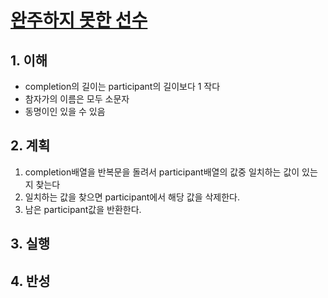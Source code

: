 # [완주하지 못한 선수](https://programmers.co.kr/learn/courses/30/lessons/42576?language=javascript)

## 1. 이해

- completion의 길이는 participant의 길이보다 1 작다
- 참자가의 이름은 모두 소문자
- 동명이인 있을 수 있음

## 2. 계획

1. completion배열을 반복문을 돌려서 participant배열의 값중 일치하는 값이 있는지 찾는다
2. 일치하는 값을 찾으면 participant에서 해당 값을 삭제한다.
3. 남은 participant값을 반환한다.

## 3. 실행

## 4. 반성
